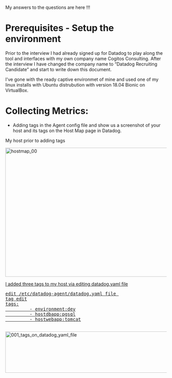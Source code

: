 My answers to the questions are here !!!

# Prerequisites - Setup the environment
Prior to the interview I had already signed up for Datadog to play along the tool and interfaces with my own company name Cogitos Consulting. After the interview I have changed the company name to “Datadog Recruiting Candidate” and start to write down this document.

I've gone with the ready captive environmet of mine and used one of my linux installs with Ubuntu distrubution with version 18.04 Bionic on VirtualBox.

# Collecting Metrics:

* Adding tags in the Agent config file and show us a screenshot of your host and its tags on the Host Map page in Datadog.

My host prior to adding tags

<a data-flickr-embed="true" href="https://www.flickr.com/photos/187392514@N02/49649359148/in/dateposted-public/" title="hostmap_00"><img src="https://live.staticflickr.com/65535/49649359148_8620b9abcb_c.jpg" width="800" height="403" alt="hostmap_00">

I added three tags to my host via editing datadog.yaml file

<pre class="contents "><span class="cmd command">edit /etc/datadog-agent/datadog.yaml file </span>
<span class="output computeroutput">tag edit
tags:
         - environment:dev
         - hostdbapp:pgsql
         - hostwebapp:tomcat
</span>
</pre>



<a data-flickr-embed="true" href="https://www.flickr.com/photos/187392514@N02/49649939656/in/dateposted-public/" title="001_tags_on_datadog_yaml_file"><img src="https://live.staticflickr.com/65535/49649939656_e1a86822f6_c.jpg" width="800" height="129" alt="001_tags_on_datadog_yaml_file">
